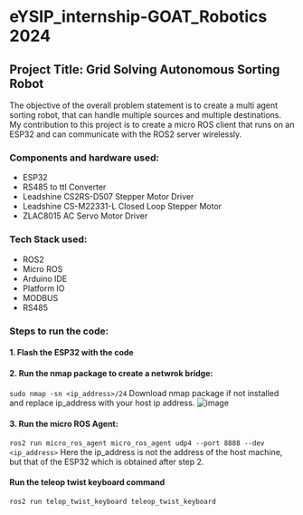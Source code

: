 # eYSIP_internship-GOAT_Robotics 2024

## Project Title: Grid Solving Autonomous Sorting Robot

The objective of the overall problem statement is to create a multi agent sorting robot, that can handle multiple sources and multiple destinations. My contribution to this project is to create a micro ROS client that runs on an ESP32 and can communicate with the ROS2 server wirelessly. 

### Components and hardware used:
- ESP32
- RS485 to ttl Converter
- Leadshine CS2RS-D507 Stepper Motor Driver
- Leadshine CS-M22331-L Closed Loop Stepper Motor
- ZLAC8015 AC Servo Motor Driver

### Tech Stack used:
- ROS2
- Micro ROS
- Arduino IDE
- Platform IO
- MODBUS
- RS485

### Steps to run the code:

#### 1. Flash the ESP32 with the code

#### 2. Run the nmap package to create a netwrok bridge:
`sudo nmap -sn <ip_address>/24`
Download nmap package if not installed and replace ip_address with your host ip address.
![image](https://github.com/achararjun/eysip_internship-GOAT_Robotics/assets/106529997/30333bf2-34f6-4dbf-a677-fb42d3d893f4)

#### 3. Run the micro ROS Agent:

`ros2 run micro_ros_agent micro_ros_agent udp4 --port 8888 --dev <ip_address>`
Here the ip_address is not the address of the host machine, but that of the ESP32 which is obtained after step 2.

#### Run the teleop twist keyboard command

`ros2 run telop_twist_keyboard teleop_twist_keyboard`

